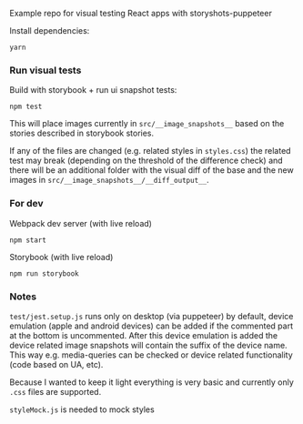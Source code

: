 Example repo for visual testing React apps with storyshots-puppeteer

Install dependencies:
```
yarn
```

### Run visual tests

Build with storybook + run ui snapshot tests:
```
npm test
```

This will place images currently in `src/__image_snapshots__` based on the stories described in storybook stories.

If any of the files are changed (e.g. related styles in `styles.css`) the related test may break (depending on the threshold of the difference check) and there will be an additional folder with the visual diff of the base and the new images in `src/__image_snapshots__/__diff_output__`.

### For dev

Webpack dev server (with live reload)
```
npm start 
```

Storybook (with live reload)
```
npm run storybook 
```

### Notes

`test/jest.setup.js` runs only on desktop (via puppeteer) by default, device emulation (apple and android devices) can be added if the commented part at the bottom is uncommented. 
After this device emulation is added the device related image snapshots will contain the suffix of the device name.
This way e.g. media-queries can be checked or device related functionality (code based on UA, etc).

Because I wanted to keep it light everything is very basic and currently only `.css` files are supported.

`styleMock.js` is needed to mock styles
